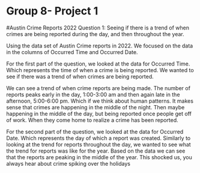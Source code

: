 # Group 8- Project 1
#Austin Crime Reports 2022
Question 1: Seeing if there is a trend of when crimes are being reported during the day, and then throughout the year.

Using the data set of Austin Crime reports in 2022. We focused on the data in the columns of Occurred Time and Occurred Date.

For the first part of the question, we looked at the data for Occurred Time. Which represents the time of when a crime is being reported. We wanted to see if there was a trend of when crimes are being reported. 

We can see a trend of when crime reports are being made. The number of reports peaks early in the day, 1:00-3:00 am and then again late in the afternoon, 5:00-6:00 pm. 
Which if we think about human patterns. It makes sense that crimes are happening in the middle of the night. Then maybe happening in the middle of the day, but being reported once people get off of work. When they come home to realize a crime has been reported. 

For the second part of the question, we looked at the data for Occurred Date. Which represents the day of which a report was created. Similarly to looking at the trend for reports throughout the day, we wanted to see what the trend for reports was like for the year. 
Based on the data we can see that the reports are peaking in the middle of the year. This shocked us, you always hear about crime spiking over the holidays


